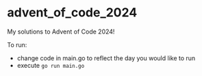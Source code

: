 # advent_of_code_2024

My solutions to Advent of Code 2024!

To run:
* change code in main.go to reflect the day you would like to run
* execute `go run main.go`